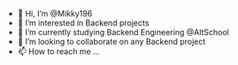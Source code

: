 - 👋 Hi, I’m @Mikky196
- 👀 I’m interested in Backend projects
- 🌱 I’m currently studying Backend Engineering @AltSchool
- 💞️ I’m looking to collaborate on any Backend project
- 📫 How to reach me ...

<!---
Mikky196/Mikky196 is a ✨ special ✨ repository because its `README.md` (this file) appears on your GitHub profile.
You can click the Preview link to take a look at your changes.
--->
